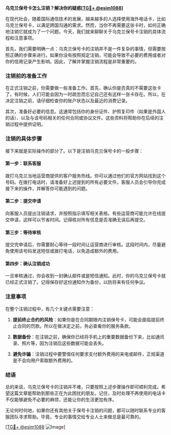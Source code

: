 **乌克兰保号卡怎么注销？解决你的疑惑[[TG💪+ @esim1088](https://t.me/s/esim1088)]**

在现代社会，随着国际通信技术的发展，越来越多的人选择使用海外电话卡，比如乌克兰保号卡，以满足跨国沟通的需求。然而，当你不再需要这张卡时，如何正确地注销它就成为了一个问题。今天，我们就来聊聊关于乌克兰保号卡注销的具体流程和注意事项。

首先，我们需要明确一点：乌克兰保号卡的注销并不是一件复杂的事情，但需要按照正确的步骤来进行。如果你没有按照规定注销，可能会导致不必要的费用或者对你的信用记录产生影响。因此，了解并掌握注销流程是非常重要的。

### 注销前的准备工作

在正式注销之前，你需要做一些准备工作。首先，确认你是否真的不需要这张卡了。有时候，人们可能会因为一时疏忽而忘记自己还有这样一张卡存在。所以，在决定注销之前，请仔细检查你的账户状态以及最近的消费记录。

其次，准备好必要的信息。这通常包括你的身份证件、护照复印件（如果是外国人的话）、以及与该号码相关的任何合同或协议文件。这些资料将帮助你在后续的注销过程中提供证明。

### 注销的具体步骤

接下来就是实际操作的部分了。以下是注销乌克兰保号卡的一般步骤：

#### 第一步：联系客服

拨打乌克兰当地运营商提供的客户服务热线。你可以通过他们的官方网站找到这个号码。在拨打电话时，请准备好上述提到的所有必要文件。客服人员会引导你完成接下来的操作，并解答你可能遇到的问题。

#### 第二步：提交申请

向客服人员提出注销请求，并按照指示填写相关表格。有些运营商可能允许在线提交申请，这样可以节省时间。记得核对所有信息是否准确无误后再提交。

#### 第三步：等待审核

提交完申请后，你需要耐心等待一段时间让运营商进行审核。这段时间内，尽量避免使用该号码发送短信或拨打电话，以免造成额外的费用。

#### 第四步：确认注销成功

一旦审核通过，你会收到一封确认邮件或是短信通知。此时，你的乌克兰保号卡就已经正式注销了。记得保存好这份通知作为备份，以防将来有任何争议。

### 注意事项

在整个注销过程中，有几个关键点需要注意：

1. **提前终止合约的风险**：如果你是在合同期限内注销保号卡，可能会面临提前终止合同的罚款。所以在做决定之前，务必查看你的服务条款。
   
2. **数据备份**：在注销之前，确保你已经将手机上的重要数据备份下来，比如通讯录、照片等，因为注销后这些数据可能会丢失。

3. **避免诈骗**：注销过程中要警惕任何要求支付额外费用的来电或邮件，正规渠道是不会向用户索取额外费用的。

### 结语

总的来说，乌克兰保号卡的注销并不难，只要按照上述步骤操作即可顺利完成。希望这篇文章能帮助到那些正在为此困扰的朋友。记住，及时处理不再使用的电话卡不仅能够避免不必要的麻烦，还能让你的生活更加有序。

无论何时何地，如果你还有其他关于保号卡注销的问题，都可以随时联系专业的客服团队寻求帮助。毕竟，专业的事情交给专业人士来做总是最可靠的。

[[TG💪+ @esim1088](https://t.me/s/esim1088) ![Image](https://i.postimg.cc/4NQfJmqS/Snipaste-2025-05-13-00-14-12.png)]
